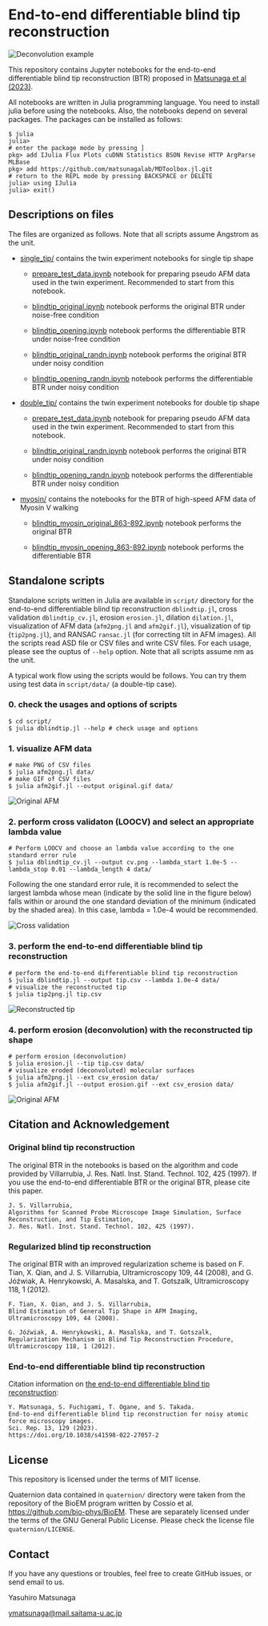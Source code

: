 # End-to-end differentiable blind tip reconstruction

![Deconvolution example](https://raw.githubusercontent.com/matsunagalab/differentiable_BTR/main/images/morphing.gif)

This repository contains Jupyter notebooks for the end-to-end differentiable blind tip reconstruction (BTR) proposed in [Matsunaga et al (2023)](https://doi.org/10.1038/s41598-022-27057-2). 

All notebooks are written in Julia programming language. You need to install julia before using the notebooks. 
Also, the notebooks depend on several packages. The packages can be installed as follows:

```
$ julia
julia> 
# enter the package mode by pressing ]
pkg> add IJulia Flux Plots cuDNN Statistics BSON Revise HTTP ArgParse MLBase
pkg> add https://github.com/matsunagalab/MDToolbox.jl.git
# return to the REPL mode by pressing BACKSPACE or DELETE
julia> using IJulia
julia> exit()
```

## Descriptions on files

The files are organized as follows. Note that all scripts assume Angstrom as the unit. 

- [single_tip/](https://github.com/matsunagalab/differentiable_BTR/tree/main/single_tip) contains the twin experiment notebooks for single tip shape

  - [prepare_test_data.ipynb](https://github.com/matsunagalab/differentiable_BTR/blob/main/single_tip/prepare_test_data.ipynb) notebook for preparing pseudo AFM data used in the twin experiment. Recommended to start from this notebook. 

  - [blindtip_original.ipynb](https://github.com/matsunagalab/differentiable_BTR/blob/main/single_tip/blindtip_original.ipynb) notebook performs the original BTR under noise-free condition
 
  - [blindtip_opening.ipynb](https://github.com/matsunagalab/differentiable_BTR/blob/main/single_tip/blindtip_opening.ipynb) notebook performs the differentiable BTR under noise-free condition

  - [blindtip_original_randn.ipynb](https://github.com/matsunagalab/differentiable_BTR/blob/main/single_tip/blindtip_original_randn.ipynb) notebook performs the original BTR under noisy condition
 
  - [blindtip_opening_randn.ipynb](https://github.com/matsunagalab/differentiable_BTR/blob/main/single_tip/blindtip_opening_randn.ipynb) notebook performs the differentiable BTR under noisy condition

- [double_tip/](https://github.com/matsunagalab/differentiable_BTR/tree/main/double_tip) contains the twin experiment notebooks for double tip shape

  - [prepare_test_data.ipynb](https://github.com/matsunagalab/differentiable_BTR/blob/main/double_tip/prepare_test_data.ipynb) notebook for preparing pseudo AFM data used in the twin experiment. Recommended to start from this notebook. 

  - [blindtip_original_randn.ipynb](https://github.com/matsunagalab/differentiable_BTR/blob/main/double_tip/blindtip_original_randn.ipynb) notebook performs the original BTR under noisy condition
 
  - [blindtip_opening_randn.ipynb](https://github.com/matsunagalab/differentiable_BTR/blob/main/double_tip/blindtip_opening_randn.ipynb) notebook performs the differentiable BTR under noisy condition

- [myosin/](https://github.com/matsunagalab/differentiable_BTR/tree/main/myosin) contains the notebooks for the BTR of high-speed AFM data of Myosin V walking

  - [blindtip_myosin_original_863-892.ipynb](https://github.com/matsunagalab/differentiable_BTR/blob/main/myosin/blindtip_myosin_original_863-892.ipynb) notebook performs the original BTR
 
  - [blindtip_myosin_opening_863-892.ipynb](https://github.com/matsunagalab/differentiable_BTR/blob/main/myosin/blindtip_myosin_opening_863-892.ipynb) notebook performs the differentiable BTR
  
## Standalone scripts

Standalone scripts written in Julia are available in `script/` directory for the end-to-end differentiable blind tip reconstruction `dblindtip.jl`, cross validation `dblindtip_cv.jl`, erosion `erosion.jl`, dilation `dilation.jl`, visualization of AFM data (`afm2png.jl` and `afm2gif.jl`), visualization of tip (`tip2png.jl`), and RANSAC `ransac.jl` (for correcting tilt in AFM images). All the scripts read ASD file or CSV files and write CSV files. For each usage, please see the ouptus of `--help` option. Note that all scripts assume nm as the unit. 

A typical work flow using the scripts would be follows. You can try them using test data in `script/data/` (a double-tip case).

### 0. check the usages and options of scripts
```
$ cd script/
$ julia dblindtip.jl --help # check usage and options
```

### 1. visualize AFM data
```
# make PNG of CSV files
$ julia afm2png.jl data/
# make GIF of CSV files
$ julia afm2gif.jl --output original.gif data/
```

![Original AFM](https://raw.githubusercontent.com/matsunagalab/differentiable_BTR/main/script/original.gif)

### 2. perform cross validaton (LOOCV) and select an appropriate lambda value
```
# Perform LOOCV and choose an lambda value according to the one standard error rule
$ julia dblindtip_cv.jl --output cv.png --lambda_start 1.0e-5 --lambda_stop 0.01 --lambda_length 4 data/
```

Following the one standard error rule, it is recommended to select the largest lambda whose mean (indicate by the solid line in the figure below) falls within or around the one standard deviation of the minimum (indicated by the shaded area). In this case, lambda = 1.0e-4 would be recommended. 

![Cross validation](https://raw.githubusercontent.com/matsunagalab/differentiable_BTR/main/script/cv.png)

### 3. perform the end-to-end differentiable blind tip reconstruction
```
# perform the end-to-end differentiable blind tip reconstruction
$ julia dblindtip.jl --output tip.csv --lambda 1.0e-4 data/
# visualize the reconstructed tip
$ julia tip2png.jl tip.csv
```

![Reconstructed tip](https://raw.githubusercontent.com/matsunagalab/differentiable_BTR/main/script/tip.png)

### 4. perform erosion (deconvolution) with the reconstructed tip shape
```
# perform erosion (deconvolution)
$ julia erosion.jl --tip tip.csv data/
# visualize eroded (deconvoluted) molecular surfaces
$ julia afm2png.jl --ext csv_erosion data/
$ julia afm2gif.jl --output erosion.gif --ext csv_erosion data/
```

![Original AFM](https://raw.githubusercontent.com/matsunagalab/differentiable_BTR/main/script/erosion.gif)

## Citation and Acknowledgement

### Original blind tip reconstruction

The original BTR in the notebooks is based on the algorithm and code provided by Villarrubia, J. Res. Natl. Inst. Stand. Technol. 102, 425 (1997). If you use the end-to-end differentiable BTR or the original BTR, please cite this paper. 

```
J. S. Villarrubia, 
Algorithms for Scanned Probe Microscope Image Simulation, Surface Reconstruction, and Tip Estimation, 
J. Res. Natl. Inst. Stand. Technol. 102, 425 (1997).
```

### Regularized blind tip reconstruction

The original BTR with an improved regularization scheme is based on F. Tian, X. Qian, and J. S. Villarrubia, Ultramicroscopy 109, 44 (2008), and G. Jóźwiak, A. Henrykowski, A. Masalska, and T. Gotszalk, Ultramicroscopy 118, 1 (2012).

```
F. Tian, X. Qian, and J. S. Villarrubia, 
Blind Estimation of General Tip Shape in AFM Imaging, 
Ultramicroscopy 109, 44 (2008).
```

```
G. Jóźwiak, A. Henrykowski, A. Masalska, and T. Gotszalk, 
Regularization Mechanism in Blind Tip Reconstruction Procedure, 
Ultramicroscopy 118, 1 (2012).

```

### End-to-end differentiable blind tip reconstruction

Citation information on [the end-to-end differentiable blind tip reconstruction](https://doi.org/10.1038/s41598-022-27057-2):

```
Y. Matsunaga, S. Fuchigami, T. Ogane, and S. Takada. 
End-to-end differentiable blind tip reconstruction for noisy atomic force microscopy images. 
Sci. Rep. 13, 129 (2023). 
https://doi.org/10.1038/s41598-022-27057-2
```

## License

This repository is licensed under the terms of MIT license. 

Quaternion data contained in `quaternion/` directory were taken from the repository of the BioEM program written by Cossio et al. https://github.com/bio-phys/BioEM. These are separately licensed under the terms of the GNU General Public License. Please check the license file `quaternion/LICENSE`. 
 
## Contact

If you have any questions or troubles, feel free to create GitHub issues, or send email to us. 

Yasuhiro Matsunaga

ymatsunaga@mail.saitama-u.ac.jp

